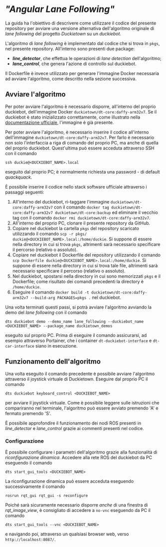 # *"Angular Lane Following"*
La guida ha l'obiettivo di descrivere come utilizzare il codice del presente repository per avviare una versione alternativa dell'algoritmo originale di *lane following* del progetto *Duckietown* su un *duckiebot*. 

L'algoritmo di *lane following* è implementato dal codice che si trova in `pkgs`, nel presente repository. All'interno sono presenti due package:

 - ***line_detector***, che effettua le operazioni di *lane detection* dell'algoritmo;
 - ***lane_control***, che genera l'azione di controllo sul duckiebot.

Il Dockerfile è invece utilizzato per generare l'immagine Docker necessaria ad avviare l'algoritmo, come descritto nella sezione successiva.


## Avviare l'algoritmo
Per poter avviare l'algoritmo è necessario disporre, all'interno del proprio duckiebot, dell'immagine Docker `duckietown/dt-core:daffy-arm32v7`. Se il duckiebot è stato inizializzato correttamente, come illustrato nella [documentazione ufficiale](https://docs.duckietown.org/daffy/opmanual_duckiebot/out/setup_duckiebot.html), l'immagine è già presente. 

Per poter avviare l'algoritmo, è necessario inserire il codice all'interno dell'immagine `duckietown/dt-core:daffy-arm32v7`. Per farlo è necessario non solo l'interfaccia a riga di comando del proprio PC, ma anche di quella del proprio duckiebot. Quest'ultima può essere acceduta attraverso SSH con il comando

    ssh duckie@<DUCKIEBOT_NAME>.local

eseguito dal proprio PC; è normalmente richiesta una password - di default *quackquack*.

È possibile inserire il codice nello stack software ufficiale attraverso i passaggi seguenti:

 1. All'interno del duckiebot, ri-taggare l'immagine `duckietown/dt-core:daffy-arm32v7` con il comando `docker tag duckietown/dt-core:daffy-arm32v7 duckietown/dt-core:backup` ed eliminare il vecchio tag con il comando `docker rmi duckietown/dt-core:daffy-arm32v7`.
 2. All'interno del proprio PC, clonare il presente repository da GitHub.
 3. Copiare nel duckiebot la cartella `pkgs` del repository scaricato utilizzando il comando `scp -r pkgs/ duckie@<DUCKIEBOT_NAME>.local:/home/duckie`. Si suppone di essere nella directory in cui si trova `pkgs`, altrimenti sarà necessario specificare il percorso (relativo o assoluto).
 6. Copiare nel duckiebot il Dockerfile del repository utilizzando il comando `scp Dockerfile duckie@<DUCKIEBOT_NAME>.local:/home/duckie`. Si suppone di essere nella directory in cui si trova tale file, altrimenti sarà necessario specificare il percorso (relativo o assoluto).
 8. Nel duckiebot, spostarsi nella directory in cui sono memorizzati `pkgs` e il Dockerfile; come risultato dei comandi precedenti la directory è `/home/duckie`.
 9. Eseguire il comando `docker build -t duckietown/dt-core:daffy-arm32v7 --build-arg PACKAGES=pkgs .` nel duckiebot.

Una volta terminati questi passi, si potrà avviare l'algoritmo avviando la demo del *lane following* con il comando

    dts duckiebot demo --demo_name lane_following --duckiebot_name <DUCKIEBOT_NAME> --package_name duckietown_demos

eseguito sul proprio PC. Prima di eseguire il comando assicurarsi, ad esempio attraverso Portainer, che i container `dt-duckiebot-interface` e `dt-car-interface` siano in esecuzione.

## Funzionamento dell'algoritmo
Una volta eseguito il comando precedente è possibile avviare l'algoritmo attraverso il joystick virtuale di Duckietown. Eseguire dal proprio PC il comando

    dts duckiebot keyboard_control <DUCKIEBOT_NAME>


per avviare il joystick virtuale. Come è possibile leggere sulle istruzioni che compariranno nel terminale, l'algoritmo può essere avviato premendo 'A' e fermato premendo 'S'. 

È possibile approfondire il funzionamento dei nodi ROS presenti in *line_detector* e *lane_control* grazie ai commenti presenti nel codice.

### Configurazione
È possibile configurare i parametri dell'algoritmo grazie alla funzionalità di *riconfigurazione dinamica*. 
Accedere alla rete ROS del duckiebot da PC eseguendo il comando 

    dts start_gui_tools <DUCKIEBOT_NAME>

La riconfigurazione dinamica può essere acceduta eseguendo successivamente il comando

    rosrun rqt_gui rqt_gui -s reconfigure 

Poiché sarà sicuramente necessario disporre *anche* di una finestra di *rqt_image_view*, è consigliato di accedere a `no-vnc` eseguendo da PC il comando 

    dts start_gui_tools --vnc <DUCKIEBOT_NAME>

e navigando poi, attraverso un qualsiasi browser web, verso `http://localhost:8087/`.
